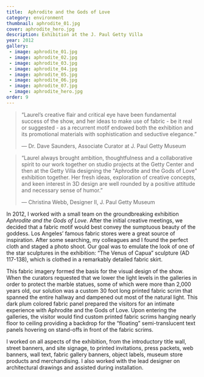 ```yaml
---
title:  Aphrodite and the Gods of Love
category: environment
thumbnail: aphrodite_01.jpg
cover: aphrodite_hero.jpg
description: Exhibition at the J. Paul Getty Villa
year: 2012
gallery:
 - image: aphrodite_01.jpg
 - image: aphrodite_02.jpg
 - image: aphrodite_03.jpg
 - image: aphrodite_04.jpg
 - image: aphrodite_05.jpg
 - image: aphrodite_06.jpg
 - image: aphrodite_07.jpg
 - image: aphrodite_hero.jpg
order: 9
---
```


> “Laurel’s creative flair and critical eye have been fundamental success of the
> show, and her ideas to make use of fabric - be it real or suggested - as a
> recurrent motif endowed both the exhibition and its promotional materials with
> sophistication and seductive elegance.”  
>   
> &mdash; Dr. Dave Saunders, Associate Curator at J. Paul Getty Museum

> “Laurel always brought ambition, thoughtfulness and a collaborative spirit
> to our work together on studio projects at the Getty Center and then at the
> Getty Villa designing the "Aphrodite and the Gods of Love" exhibition
> together. Her fresh ideas, exploration of creative concepts, and keen
> interest in 3D design are well rounded by a positive attitude and necessary
> sense of humor.”  
>   
> &mdash; Christina Webb, Designer II, J. Paul Getty Museum

In 2012, I worked with a small team on the groundbreaking exhibition _Aphrodite
and the Gods of Love_. After the initial creative meetings, we decided that a
fabric motif would best convey the sumptuous beauty of the goddess. Los Angeles’
famous fabric stores were a great source of inspiration. After some searching,
my colleagues and I found the perfect cloth and staged a photo shoot. Our goal
was to emulate the look of one of the star sculptures in the exhibition: “The
Venus of Capua” sculpture (AD 117-138), which is clothed in a remarkably
detailed fabric skirt.

This fabric imagery formed the basis for the visual design of the show. When the
curators requested that we lower the light levels in the galleries in order to
protect the marble statues, some of which were more than 2,000 years old, our
solution was a custom 30 foot long printed fabric scrim that spanned the entire
hallway and dampened out most of the natural light. This dark plum colored
fabric panel prepared the visitors for an intimate experience with Aphrodite and
the Gods of Love. Upon entering the galleries, the visitor would find custom
printed fabric scrims hanging nearly floor to ceiling providing a backdrop for
the “floating” semi-translucent text panels hovering on stand-offs in front of
the fabric scrims.

I worked on all aspects of the exhibition, from the introductory title wall,
street banners, and site signage, to printed invitations, press packets, web
banners, wall text, fabric gallery banners, object labels, museum store products
and merchandising. I also worked with the lead designer on architectural
drawings and assisted during installation.
